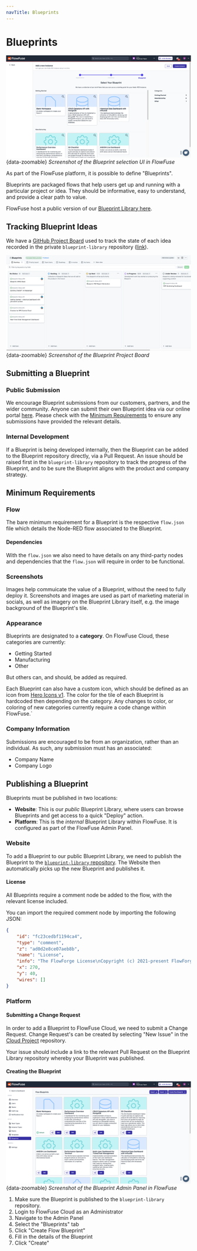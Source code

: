 ```yaml
---
navTitle: Blueprints
---
```

# Blueprints

![Screenshot of the Blueprint selection UI in FlowFuse](../images/development/screenshot-blueprints.png){data-zoomable}
_Screenshot of the Blueprint selection UI in FlowFuse_

As part of the FlowFuse platform, it is possible to define "Blueprints".

Blueprints are packaged flows that help users get up and running with a particular project or idea. They should be informative, easy to understand, and provide a clear path to value.

FlowFuse host a public version of our [Blueprint Library here](https://flowfuse.com/blueprints/).

## Tracking Blueprint Ideas

We have a [GitHub Project Board](https://github.com/orgs/FlowFuse/projects/28/views/1) used to track the state of each idea recorded in the private `blueprint-library` repository ([link](https://github.com/FlowFuse/blueprint-library/issues)).

![Screenshot of the Blueprint Project Board](../images/development/screenshot-blueprints-pm.png){data-zoomable}
_Screenshot of the Blueprint Project Board_

## Submitting a Blueprint

### Public Submission

We encourage Blueprint submissions from our customers, partners, and the wider community. Anyone can submit their own Blueprint idea via our online portal [here](https://flowfuse.com/blueprints/submit/). Please check with the [Minimum Requirements](#minimum-requirements) to ensure any submissions have provided the relevant details.

### Internal Development

If a Blueprint is being developed internally, then the Blueprint can be added to the Blueprint repository directly, via a Pull Request. An issue should be raised first in the `blueprint-library` repository to track the progress of the Blueprint, and to be sure the Blueprint aligns with the product and company strategy.

## Minimum Requirements

### Flow

The bare minimum requirement for a Blueprint is the respective `flow.json` file which details the Node-RED flow associated to the Blueprint.

#### Dependencies

With the `flow.json` we also need to have details on any third-party nodes and dependencies that the `flow.json` will require in order to be functional.

### Screenshots

Images help commuicate the value of a Blueprint, without the need to fully deploy it. Screenshots and images are used as part of marketing material in socials, as well as imagery on the Blueprint Library itself, e.g. the image background of the Blueprint's tile.

### Appearance

Blueprints are designated to a **category**. On FlowFuse Cloud, these categories are currently:

- Getting Started
- Manufacturing
- Other

But others can, and should, be added as required.

Each Blueprint can also have a custom icon, which should be defined as an icon from [Hero Icons v1](https://v1.heroicons.com/). The color for the tile of each Blueprint is hardcoded then depending on the category. Any changes to color, or coloring of new categories currently require a code change within FlowFuse.`

### Company Information

Submissions are encouraged to be from an organization, rather than an individual. As such, any submission must has an associated:

- Company Name
- Company Logo

## Publishing a Blueprint

Blueprints must be published in two locations:

- **Website**: This is our _public_ Blueprint Library, where users can browse Blueprints and get access to a quick "Deploy" action.
- **Platform**: This is the _internal_ Blueprint Library within FlowFuse. It is configured as part of the FlowFuse Admin Panel.

### Website

To add a Blueprint to our public Blueprint Library, we need to publish the Blueprint to the [`blueprint-library` repository](https://github.com/FlowFuse/blueprint-library). The Website then automatically picks up the new Blueprint and publishes it.

#### License

All Blueprints require a comment node be added to the flow, with the relevant license included.

You can import the required comment node by importing the following JSON:

```json
{
    "id": "fc23cedbf1194ca4",
    "type": "comment",
    "z": "ad0d2e8ce07aeb8b",
    "name": "License",
    "info": "The FlowForge License\nCopyright (c) 2021-present FlowForge Inc\n\nWith regard to the FlowForge Software:\n\nThis software and associated documentation files (the \"Software\") may only be\nused in production, if you (and any entity that you represent) have agreed to,\nand are in compliance with, the FlowForge Subscription Terms (the \"Terms\"),\nor other agreements governing the use of the Software, as mutually agreed by you\nand FlowForge Inc (\"FlowForge\"), and otherwise have a valid FlowForge Subscription\nfor the active usage. Subject to the foregoing sentence, you are free to modify\nthis Software and publish patches to the Software. You agree that FlowForge and/or\nits licensors (as applicable) retain all right, title and interest in and to all\nsuch modifications and/or patches, and all such modifications and/or patches may\nonly be used, copied, modified, displayed, distributed, or otherwise exploited\nwith a valid Subscription.\nNotwithstanding the foregoing, you may copy and modify the Software for development\nand testing purposes, without requiring a subscription.  You agree that FlowForge\nand/or its licensors (as applicable) retain all right, title and interest in and\nto all such modifications.  You are not granted any other rights beyond what is\nexpressly stated herein. Subject to the foregoing, it is forbidden to copy, merge,\npublish, distribute, sublicense, and/or sell the Software.\n\nTHE SOFTWARE IS PROVIDED \"AS IS\", WITHOUT WARRANTY OF ANY KIND, EXPRESS OR\nIMPLIED, INCLUDING BUT NOT LIMITED TO THE WARRANTIES OF MERCHANTABILITY,\nFITNESS FOR A PARTICULAR PURPOSE AND NONINFRINGEMENT. IN NO EVENT SHALL THE\nAUTHORS OR COPYRIGHT HOLDERS BE LIABLE FOR ANY CLAIM, DAMAGES OR OTHER\nLIABILITY, WHETHER IN AN ACTION OF CONTRACT, TORT OR OTHERWISE, ARISING FROM,\nOUT OF OR IN CONNECTION WITH THE SOFTWARE OR THE USE OR OTHER DEALINGS IN THE\nSOFTWARE.\n\nFor all third party components incorporated into the FlowForge Software, those\ncomponents are licensed under the original license provided by the owner of the\napplicable component.",
    "x": 270,
    "y": 40,
    "wires": []
}
```

### Platform

#### Submitting a Change Request

In order to add a Blueprint to FlowFuse Cloud, we need to submit a Change Request. Change Request's can be created by selecting "New Issue" in the [Cloud Project](https://github.com/FlowFuse/CloudProject/issues) repository.

Your issue should include a link to the relevant Pull Request on the Blueprint Library repository whereby your Blueprint was published.

#### Creating the Blueprint

![Screenshot of the Blueprint Admin Panel in FlowFuse](../images/development/screenshot-blueprints-admin.png){data-zoomable}
_Screenshot of the Blueprint Admin Panel in FlowFuse_

1. Make sure the Blueprint is published to the `blueprint-library` repository.
2. Login to FlowFuse Cloud as an Administrator
3. Navigate to the Admin Panel
4. Select the "Blueprints" tab
5. Click "Create Flow Blueprint"
6. Fill in the details of the Blueprint
7. Click "Create"